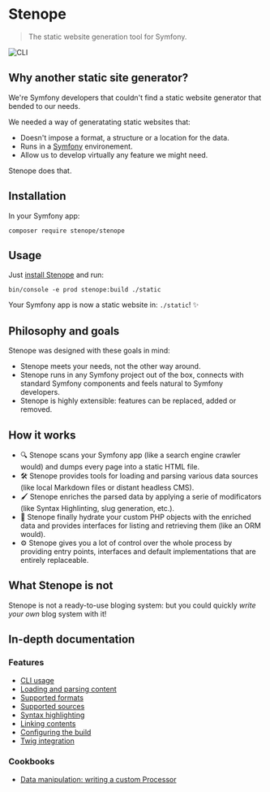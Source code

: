 # Stenope

> The static website generation tool for Symfony.

![CLI](cli.png)

## Why another static site generator?

We're Symfony developers that couldn't find a static website generator that bended to our needs.

We needed a way of generatating static websites that:

- Doesn't impose a format, a structure or a location for the data.
- Runs in a [Symfony](symfony.com) environement.
- Allow us to develop virtually any feature we might need.

Stenope does that.

## Installation

In your Symfony app:

    composer require stenope/stenope

## Usage

Just [install Stenope](#installation) and run:

    bin/console -e prod stenope:build ./static

Your Symfony app is now a static website in: `./static`! ✨

## Philosophy and goals

Stenope was designed with these goals in mind:

- Stenope meets your needs, not the other way around.
- Stenope runs in any Symfony project out of the box, connects with standard Symfony components and feels natural to Symfony developers.
- Stenope is highly extensible: features can be replaced, added or removed.

## How it works

- 🔍 Stenope scans your Symfony app (like a search engine crawler would) and dumps every page into a static HTML file.
- 🛠 Stenope provides tools for loading and parsing various data sources (like local Markdown files or distant headless CMS).
- 🖌 Stenope enriches the parsed data by applying a serie of modificators (like Syntax Highlinting, slug generation, etc.).
- 🧲 Stenope finally hydrate your custom PHP objects with the enriched data and provides interfaces for listing and retrieving them (like an ORM would).
- ⚙️ Stenope gives you a lot of control over the whole process by providing entry points, interfaces and default implementations that are entirely replaceable.

## What Stenope is not

Stenope is not a ready-to-use bloging system: but you could quickly _write your own_ blog system with it!

## In-depth documentation

### Features

- [CLI usage](doc/cli.md)
- [Loading and parsing content](doc/loading-content.md)
- [Supported formats](doc/supported-formats.md)
- [Supported sources](doc/supported-sources.md)
- [Syntax highlighting](doc/syntax-highlighting.md)
- [Linking contents](doc/link-contents.md)
- [Configuring the build](doc/build-configuration.md)
- [Twig integration](doc/twig.md)

### Cookbooks

<!-- TODO - [Specifying host and base url]() -->
<!-- TODO - [Adding custom files to the build]() -->
<!-- TODO - [Data source: writing a custom Provider]() -->
<!-- TODO - [Data format: writing a custom Decoder]() -->
- [Data manipulation: writing a custom Processor](doc/cookbook/processors.md)
<!-- TODO - [How to automatically deploy and host a static site]() -->
